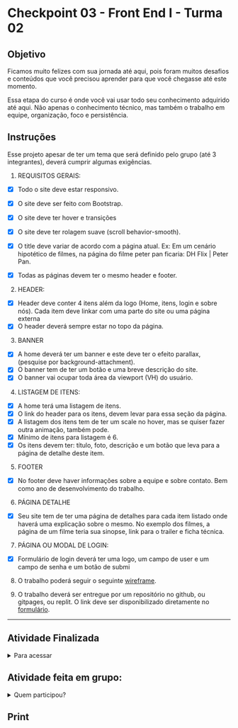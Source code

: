 <h1>Checkpoint 03 - Front End I - Turma 02</h1>

<h2>Objetivo</h2>

<p>Ficamos muito felizes com sua jornada até aqui, pois foram muitos desafios e conteúdos que você precisou aprender para que você chegasse até este momento.
</p>

<p>Essa etapa do curso é onde você vai usar todo seu conhecimento adquirido até aqui. Não apenas o conhecimento técnico, mas também o trabalho em equipe, organização, foco e persistência. </p>

<h2>Instruções</h2>

<p> Esse projeto apesar de ter um tema que será definido pelo grupo (até 3 integrantes), deverá cumprir algumas exigências.</p>

<div>

1. REQUISITOS GERAIS:

- [x] Todo o site deve estar responsivo.
- [x] O site deve ser feito com Bootstrap.
- [x] O site deve ter hover e transições
- [x] O site deve ter rolagem suave (scroll behavior-smooth).
- [x] O title deve variar de acordo com a página atual. Ex: Em um cenário hipotético de         filmes, na página do filme peter pan ficaria: DH Flix | Peter Pan.
- [x] Todas as páginas devem ter o mesmo header e footer.


2. HEADER:

- [x] Header deve conter 4 itens além da logo (Home, itens, login e sobre nós). Cada item deve linkar com uma parte do site ou uma página externa
- [x] O header deverá sempre estar no topo da página. 

3. BANNER

- [x] A home deverá ter um banner e este deve ter o efeito parallax, (pesquise por background-attachment).
- [x] O banner tem de ter um botão e uma breve descrição do site.
- [x] O banner vai ocupar toda área da viewport (VH) do usuário. 

4. LISTAGEM DE ITENS:
- [x] A home terá uma listagem de itens. 
- [x] O link do header para os itens, devem levar para essa seção da página.
- [x] A listagem dos itens tem de ter um scale no hover, mas se quiser fazer outra animação, também pode.
- [x] Mínimo de itens para listagem é 6.
- [x] Os itens devem ter: título, foto, descrição e um botão que leva para a página de detalhe deste item.

5. FOOTER

- [x] No footer deve haver informações sobre a equipe e sobre contato. Bem como ano de desenvolvimento do trabalho. 

6. PÁGINA DETALHE
- [X] Seu site tem de ter uma página de detalhes para cada item listado onde haverá uma explicação sobre o mesmo. No exemplo dos filmes, a página de um filme teria sua sinopse, link para o trailer e ficha técnica.

7. PÁGINA OU MODAL DE LOGIN:
- [X] Formulário de login deverá ter uma logo, um campo de user e um campo de senha e um botão de submi

8. O trabalho poderá seguir o seguinte <a href="https://www.figma.com/file/hSgsjjoM7Mc88WVtQ5i9QV/Checkpoint-3"> wireframe</a>.

9. O trabalho deverá ser entregue por um repositório no github, ou gitpages, ou replit. O link deve ser disponibilizado diretamente no <a href="https://docs.google.com/forms/d/e/1FAIpQLScYajDrRe_IrsjYvrJ6Bd4eahI3iMDEOH-knhq2C_DxKkuqhA/viewform"> formulário</a>.

</div>

---

<h2>Atividade Finalizada</h2>

<details>
  <summary> Para acessar</summary>
<p><a href="https://checkpoint2-frontend-turma2.netlify.app/" target="_blank">clique aqui </a></p>
</details>

<h2>Atividade feita em grupo:</h2>

<details>
  <summary>Quem participou?</summary>
Eu,
<a href="https://github.com">Victor Bianche</a>
e 
<a href="https://github.com/">Aluno 3</a>
</details>
  
<h2>Print</h2>